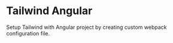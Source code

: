 # Tailwind Angular

Setup Tailwind with Angular project by creating custom webpack configuration file.